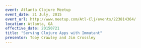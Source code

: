 ```yaml
---
event: Atlanta Clojure Meetup
event_date: 21 July, 2015
event_url: http://www.meetup.com/Atl-Clj/events/223814364/
location: Atlanta, GA
effective_date: 20150721
title: "Serving Clojure Apps with Immutant"
presentor: Toby Crawley and Jim Crossley
---
```


